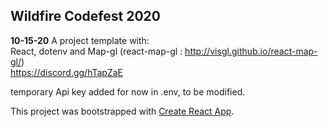 ## Wildfire Codefest 2020
**10-15-20**
A project template with:    
React, dotenv  and Map-gl (react-map-gl : http://visgl.github.io/react-map-gl/)    
https://discord.gg/hTapZaE   

temporary Api key added for now in .env, to be modified.
    

This project was bootstrapped with [Create React App](https://github.com/facebook/create-react-app).
